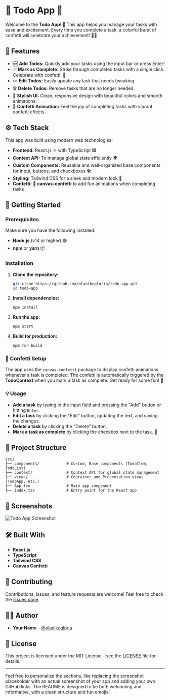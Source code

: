 
# 📝 Todo App  🎉

Welcome to the **Todo App**! 🚀 This app helps you manage your tasks with ease and excitement. Every time you complete a task, a colorful burst of confetti will celebrate your achievement! 🎊✨

## 🌟 Features

- 🆕 **Add Todos:** Quickly add your tasks using the input bar or press Enter!
- ✅ **Mark as Complete:** Strike through completed tasks with a single click. Celebrate with confetti! 🎉
- ✏️ **Edit Todos:** Easily update any task that needs tweaking.
- 🗑️ **Delete Todos:** Remove tasks that are no longer needed.
- 🎨 **Stylish UI:** Clean, responsive design with beautiful colors and smooth animations.
- 🌈 **Confetti Animation:** Feel the joy of completing tasks with vibrant confetti effects.

## ⚙️ Tech Stack

This app was built using modern web technologies:

- **Frontend:** React.js ⚛️ with TypeScript 🟦
- **Context API:** To manage global state efficiently 🌍
- **Custom Components:** Reusable and well-organized base components for input, buttons, and checkboxes 🛠️
- **Styling:** Tailwind CSS for a sleek and modern look 🎨
- **Confetti:** 🎊 **canvas-confetti** to add fun animations when completing tasks

## 🚀 Getting Started

### Prerequisites

Make sure you have the following installed:

- **Node.js** (v14 or higher) 🟢
- **npm** or **yarn** 📦

### Installation

1. **Clone the repository:**

   ```bash
   git clone https://github.com/olanikegloria/todo-app.git
   cd todo-app
   ```

2. **Install dependencies:**

   ```bash
   npm install
   ```

3. **Run the app:**

   ```bash
   npm start
   ```

4. **Build for production:**

   ```bash
   npm run build
   ```

### 🎉 Confetti Setup

The app uses the `canvas-confetti` package to display confetti animations whenever a task is completed. The confetti is automatically triggered by the **TodoContext** when you mark a task as complete. Get ready for some fun! 🌟

### 💡 Usage

- **Add a task** by typing in the input field and pressing the "Add" button or hitting `Enter`.
- **Edit a task** by clicking the "Edit" button, updating the text, and saving the changes.
- **Delete a task** by clicking the "Delete" button.
- **Mark a task as complete** by clicking the checkbox next to the task. 🎉

## 📂 Project Structure

```
src/                
├── components/            # Custom, Base components (TodoItem, TodoList)
├── context/               # Context API for global state management
├── views/                 # Container and Presentation views (TodoApp, etc.)
├── App.tsx                # Main app component
├── index.tsx              # Entry point for the React app
```

## 🎨 Screenshots

![Todo App Screenshot](https://via.placeholder.com/800x400.png?text=Todo+App+Screenshot)

## 🛠️ Built With

- **React.js**
- **TypeScript**
- **Tailwind CSS**
- **Canvas Confetti**

## 🤝 Contributing

Contributions, issues, and feature requests are welcome! Feel free to check the [issues page](https://github.com/olanikegloria/todo-app/issues).

## 👨‍💻 Author

- **Your Name** – [@olanikegloria](https://github.com/olanikegloria)

## 📝 License

This project is licensed under the MIT License - see the [LICENSE](LICENSE) file for details.

---

Feel free to personalize the sections, like replacing the screenshot placeholder with an actual screenshot of your app and adding your own GitHub links. The README is designed to be both welcoming and informative, with a clean structure and fun emojis!